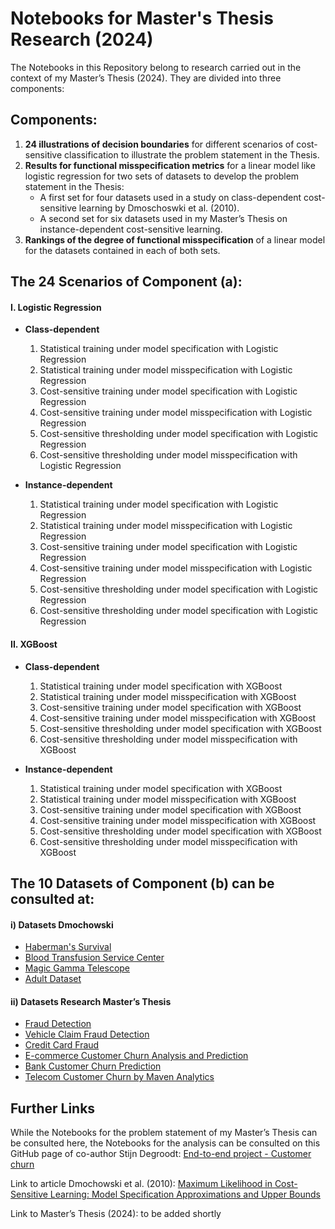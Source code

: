 # Notebooks for Master's Thesis Research (2024)

The Notebooks in this Repository belong to research carried out in the context of my Master’s Thesis (2024). They are divided into three components:

## Components:
1. **24 illustrations of decision boundaries** for different scenarios of cost-sensitive classification to illustrate the problem statement in the Thesis.
2. **Results for functional misspecification metrics** for a linear model like logistic regression for two sets of datasets to develop the problem statement in the Thesis:
   - A first set for four datasets used in a study on class-dependent cost-sensitive learning by Dmoschoswki et al. (2010).
   - A second set for six datasets used in my Master’s Thesis on instance-dependent cost-sensitive learning.
3. **Rankings of the degree of functional misspecification** of a linear model for the datasets contained in each of both sets.

## The 24 Scenarios of Component (a):
#### I. Logistic Regression
- **Class-dependent**
  1. Statistical training under model specification with Logistic Regression
  2. Statistical training under model misspecification with Logistic Regression
  3. Cost-sensitive training under model specification with Logistic Regression
  4. Cost-sensitive training under model misspecification with Logistic Regression
  5. Cost-sensitive thresholding under model specification with Logistic Regression
  6. Cost-sensitive thresholding under model misspecification with Logistic Regression

- **Instance-dependent**
  1. Statistical training under model specification with Logistic Regression
  2. Statistical training under model misspecification with Logistic Regression
  3. Cost-sensitive training under model specification with Logistic Regression
  4. Cost-sensitive training under model misspecification with Logistic Regression
  5. Cost-sensitive thresholding under model specification with Logistic Regression
  6. Cost-sensitive thresholding under model specification with Logistic Regression

#### II. XGBoost
- **Class-dependent**
  1. Statistical training under model specification with XGBoost
  2. Statistical training under model misspecification with XGBoost
  3. Cost-sensitive training under model specification with XGBoost
  4. Cost-sensitive training under model misspecification with XGBoost
  5. Cost-sensitive thresholding under model specification with XGBoost
  6. Cost-sensitive thresholding under model misspecification with XGBoost

- **Instance-dependent**
  1. Statistical training under model specification with XGBoost
  2. Statistical training under model misspecification with XGBoost
  3. Cost-sensitive training under model specification with XGBoost
  4. Cost-sensitive training under model misspecification with XGBoost
  5. Cost-sensitive thresholding under model specification with XGBoost
  6. Cost-sensitive thresholding under model misspecification with XGBoost

## The 10 Datasets of Component (b) can be consulted at:
#### i) Datasets Dmochowski
- [Haberman's Survival](https://archive.ics.uci.edu/dataset/43/haberman+s+survival)
- [Blood Transfusion Service Center](https://archive.ics.uci.edu/dataset/176/blood+transfusion+service+center)
- [Magic Gamma Telescope](https://archive.ics.uci.edu/dataset/159/magic+gamma+telescope)
- [Adult Dataset](https://archive.ics.uci.edu/dataset/2/adult)

#### ii) Datasets Research Master’s Thesis
- [Fraud Detection](https://www.kaggle.com/datasets/kartik2112/fraud-detection)
- [Vehicle Claim Fraud Detection](https://www.kaggle.com/datasets/shivamb/vehicle-claim-fraud-detection)
- [Credit Card Fraud](https://www.kaggle.com/datasets/dhanushnarayananr/credit-card-fraud)
- [E-commerce Customer Churn Analysis and Prediction](https://www.kaggle.com/datasets/ankitverma2010/ecommerce-customer-churn-analysis-and-prediction)
- [Bank Customer Churn Prediction](https://www.kaggle.com/datasets/shantanudhakadd/bank-customer-churn-prediction)
- [Telecom Customer Churn by Maven Analytics](https://www.kaggle.com/datasets/shilongzhuang/telecom-customer-churn-by-maven-analytics)

## Further Links

While the Notebooks for the problem statement of my Master’s Thesis can be consulted here, the Notebooks for the analysis can be consulted on this GitHub page of co-author Stijn Degroodt: [End-to-end project - Customer churn](https://github.com/stijn-dg/End-to-end-project---Customer-churn/tree/main)

Link to article Dmochowski et al. (2010): [Maximum Likelihood in Cost-Sensitive Learning: Model Specification Approximations and Upper Bounds](https://www.researchgate.net/publication/220319839_Maximum_Likelihood_in_Cost-Sensitive_Learning_Model_Specification_Approximations_and_Upper_Bounds)

Link to Master’s Thesis (2024): to be added shortly


